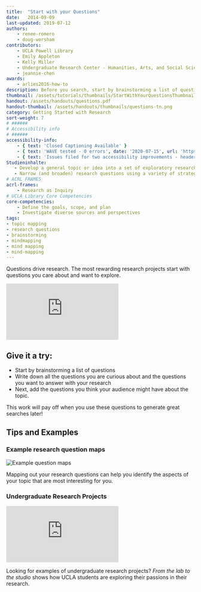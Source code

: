 ```yaml
---
title:  "Start with your Questions"
date:   2014-09-09
last-updated: 2019-07-12
authors: 
    - renee-romero 
    - doug-worsham
contributors: 
    - UCLA Powell Library
    - Emily Appleton
    - Kelly Miller
    - Undergraduate Research Center - Humanities, Arts, and Social Sciences
    - jeannie-chen
awards:
    - arlies2016-how-to
description: Before you search, start by brainstorming a list of questions.
thumbnail: /assets/tutorials/thumbnails/StartWithYourQuestionsThumbnail.jpg
handout: /assets/handouts/questions.pdf
handout-thumbail: /assets/handouts/thumbnails/questions-tn.png
category: Getting Started with Research
sort-weight: 7
# ######
# Accessibility info
# ######
accessibility-info:
    - { text: 'Closed Captioning Available' }
    - { text: 'WAVE tested - 0 errors', date: '2020-07-15', url: 'https://wave.webaim.org/' }
    - { text: 'Issues filed for two accessibility improvements - headers and more descriptive alt text', date: '2020-07-15', url: 'https://github.com/UCLALibrary/research-tips/issues' }
Studieninhalte:
   - Develop a general topic or idea into a set of exploratory research questions
   - Narrow (and broaden) research questions using a variety of strategies (e.g., geographic area, cultural aspects, groups of people, time spans, or other strategies)
# ACRL FRAMES
acrl-frames:
    - Research as Inquiry
# UCLA Library Core Competencies
core-competencies:
    - Define the goals, scope, and plan
    - Investigate diverse sources and perspectives
tags:
- topic mapping
- research questions
- brainstorming
- mindmapping
- mind mapping
- mind-mapping
---
```


<p>Questions drive research. The most rewarding  research projects start with questions you care about and want to explore.</p>

<div class="embed-responsive embed-responsive-16by9">
<iframe class="embed-responsive-item" src="https://www.youtube.com/embed/jj-F6YVtsxI?list=PLV8eqWoGXke5D5bmwscUhow1RJKWZmMRZ" frameborder="0" allowfullscreen></iframe>
</div>

<h2 class="mt-3">Give it a try:</h2>

<ul>
    <li>Start by brainstorming a list of questions</li>
    <li>Write down all the questions you are curious about and the questions you want to answer with your research</li>
    <li>Next, add the questions you think your audience might have about the topic.</li>
</ul>
<p>This work will pay off when you use these questions to generate great searches later!</p>

<h2>Tips and Examples</h2>

<div class="card mt-4">
  <h3 class="card-header">Example research question maps</h3>
  <img src="{{ '/assets/images/question-map-examples.jpg' | prepend: site.baseurl }}" class="card-img-top" alt="Example question maps">
  <div class="card-body">
    <!--<h6 class="card-title">Special title if needed</h6>-->
    <p class="card-text">Mapping out your research questions can help you identify the aspects of your topic that are most interesting for you.</p>
    <!--<a href="#" class="btn btn-primary">Go somewhere</a>-->
  </div>
</div>

<div class="card mt-4">
  <h3 class="card-header">Undergraduate Research Projects</h3>
    <div class="embed-responsive embed-responsive-16by9">
        <iframe class="embed-responsive-item" src="https://www.youtube.com/embed/ZEoosFwqi-Q?list=PLV8eqWoGXke5D5bmwscUhow1RJKWZmMRZ" frameborder="0" allowfullscreen></iframe>
    </div>
  <div class="card-body">
    <!--<h6 class="card-title">Special title if needed</h6>-->
    <p class="card-text">Looking for examples of undergraduate research projects? <em>From the lab to the studio</em> shows how UCLA students are exploring their passions in their research.</p>
    <!--<a href="#" class="btn btn-primary">Go somewhere</a>-->
  </div>
</div>
